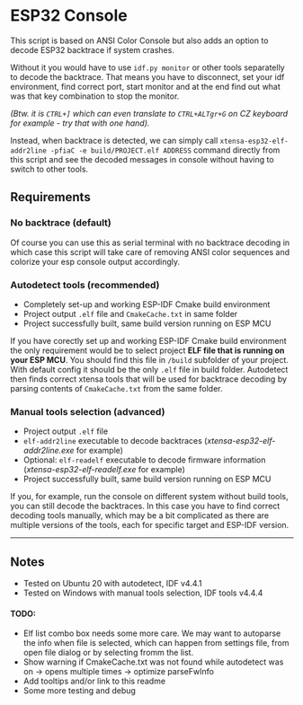 # ESP32 Console

This script is based on ANSI Color Console but also adds an option to decode ESP32 backtrace if system crashes. 

Without it you would have to use `idf.py monitor` or other tools separatelly to decode the backtrace. That means you have to disconnect, set your idf environment, find correct port, start monitor and at the end find out what was that key combination to stop the monitor. 

*(Btw. it is `CTRL+]` which can even translate to `CTRL+ALTgr+G` on CZ keyboard for example - try that with one hand).*

Instead, when backtrace is detected, we can simply call `xtensa-esp32-elf-addr2line -pfiaC -e build/PROJECT.elf ADDRESS` command directly from this script and see the decoded messages in console without having to switch to other tools. 

## Requirements

### No backtrace (default)

Of course you can use this as serial terminal with no backtrace decoding in which case this script will take care of removing ANSI color sequences and colorize your esp console output accordingly.


### Autodetect tools (recommended)

- Completely set-up and working ESP-IDF Cmake build environment
- Project output `.elf` file and `CmakeCache.txt` in same folder
- Project successfully built, same build version running on ESP MCU

If you have corectly set up and working ESP-IDF Cmake build environment the only requirement would be to select project **ELF file that is running on your ESP MCU**. You should find this file in `/build` subfolder of your project. With default config it should be the only `.elf` file in build folder. Autodetect then finds correct xtensa tools that will be used for backtrace decoding by parsing contents of `CmakeCache.txt` from the same folder.


### Manual tools selection (advanced)

- Project output `.elf` file
- `elf-addr2line` executable to decode backtraces (*xtensa-esp32-elf-addr2line.exe* for example)
- Optional: `elf-readelf` executable to decode firmware information (*xtensa-esp32-elf-readelf.exe* for example) 
- Project successfully built, same build version running on ESP MCU

If you, for example, run the console on different system without build tools, you can still decode the backtraces. In this case you have to find correct decoding tools manually, which may be a bit complicated as there are multiple versions of the tools, each for specific target and ESP-IDF version. 

----

## Notes

- Tested on Ubuntu 20 with autodetect, IDF v4.4.1
- Tested on Windows with manual tools selection, IDF tools v4.4.4

#### TODO:

- Elf list combo box needs some more care. We may want to autoparse the info when file is selected, which can happen from settings file, from open file dialog or by selecting fromm the list.
- Show warning if CmakeCache.txt was not found while autodetect was on -> opens multiple times -> optimize parseFwInfo
- Add tooltips and/or link to this readme
- Some more testing and debug
